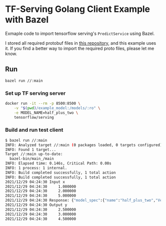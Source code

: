 # TF-Serving Golang Client Example with Bazel

Exmaple code to import tensorflow serving's `PredictService` using Bazel.

I stored all required protobuf files in [this repository](https://github.com/jeongukjae/tensorflow-serving-apis-proto), and this example uses it. If you find a better way to import the required proto files, please let me know.

## Run

`bazel run //:main`

### Set up TF serving server

```sh
docker run -it --rm -p 8500:8500 \
    -v "$(pwd)/example_model:/models/:ro" \
    -e MODEL_NAME=half_plus_two \
    tensorflow/serving
```

### Build and run test client

```sh
$ bazel run //:main
INFO: Analyzed target //:main (0 packages loaded, 0 targets configured).
INFO: Found 1 target...
Target //:main up-to-date:
  bazel-bin/main_/main
INFO: Elapsed time: 0.146s, Critical Path: 0.00s
INFO: 1 process: 1 internal.
INFO: Build completed successfully, 1 total action
INFO: Build completed successfully, 1 total action
2021/12/29 04:24:30 Input x
2021/12/29 04:24:30     1.000000
2021/12/29 04:24:30     2.000000
2021/12/29 04:24:30     5.000000
2021/12/29 04:24:30 Response: {"model_spec":{"name":"half_plus_two","VersionChoice":{"Version":{"value":123}},"signature_name":"serving_default"},"outputs":{"y":{"dtype":1,"tensor_shape":{"dim":[{"size":1},{"size":3}]},"float_val":[2.5,3,4.5]}}}
2021/12/29 04:24:30 Output y
2021/12/29 04:24:30     2.500000
2021/12/29 04:24:30     3.000000
2021/12/29 04:24:30     4.500000
```
